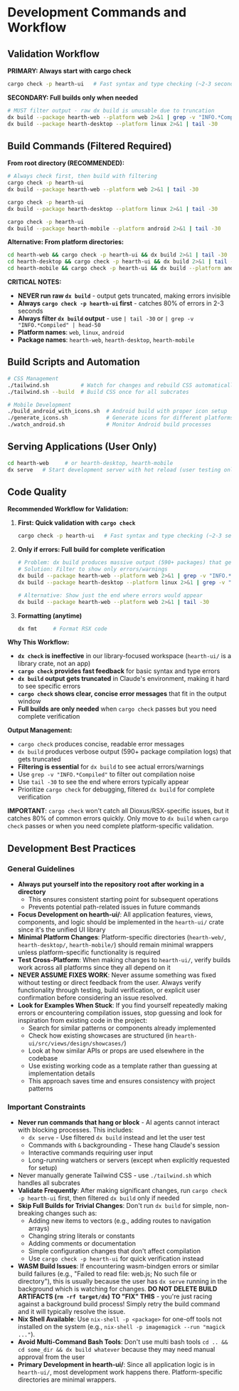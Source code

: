 # Development Commands and Workflow

## Validation Workflow

**PRIMARY: Always start with cargo check**
```bash
cargo check -p hearth-ui   # Fast syntax and type checking (~2-3 seconds)
```

**SECONDARY: Full builds only when needed**
```bash
# MUST filter output - raw dx build is unusable due to truncation
dx build --package hearth-web --platform web 2>&1 | grep -v "INFO.*Compiled" | head -50
dx build --package hearth-desktop --platform linux 2>&1 | tail -30
```

## Build Commands (Filtered Required)

**From root directory (RECOMMENDED):**
```bash
# Always check first, then build with filtering
cargo check -p hearth-ui
dx build --package hearth-web --platform web 2>&1 | tail -30

cargo check -p hearth-ui  
dx build --package hearth-desktop --platform linux 2>&1 | tail -30

cargo check -p hearth-ui
dx build --package hearth-mobile --platform android 2>&1 | tail -30
```

**Alternative: From platform directories:**
```bash
cd hearth-web && cargo check -p hearth-ui && dx build 2>&1 | tail -30
cd hearth-desktop && cargo check -p hearth-ui && dx build 2>&1 | tail -30
cd hearth-mobile && cargo check -p hearth-ui && dx build --platform android 2>&1 | tail -30
```

**CRITICAL NOTES:**
- **NEVER run raw `dx build`** - output gets truncated, making errors invisible
- **Always `cargo check -p hearth-ui` first** - catches 80% of errors in 2-3 seconds
- **Always filter `dx build` output** - use `| tail -30` or `| grep -v "INFO.*Compiled" | head-50`
- **Platform names**: `web`, `linux`, `android`
- **Package names**: `hearth-web`, `hearth-desktop`, `hearth-mobile`

## Build Scripts and Automation
```bash
# CSS Management
./tailwind.sh          # Watch for changes and rebuild CSS automatically
./tailwind.sh --build  # Build CSS once for all subcrates

# Mobile Development
./build_android_with_icons.sh  # Android build with proper icon setup
./generate_icons.sh            # Generate icons for different platforms
./watch_android.sh             # Monitor Android build processes
```

## Serving Applications (User Only)
```bash
cd hearth-web     # or hearth-desktop, hearth-mobile
dx serve   # Start development server with hot reload (user testing only)
```

## Code Quality

**Recommended Workflow for Validation:**

1. **First: Quick validation with `cargo check`**
   ```bash
   cargo check -p hearth-ui   # Fast syntax and type checking (~2-3 seconds)
   ```

2. **Only if errors: Full build for complete verification**
   ```bash
   # Problem: dx build produces massive output (590+ packages) that gets truncated
   # Solution: Filter to show only errors/warnings
   dx build --package hearth-web --platform web 2>&1 | grep -v "INFO.*Compiled" | head -50
   dx build --package hearth-desktop --platform linux 2>&1 | grep -v "INFO.*Compiled" | head -50
   
   # Alternative: Show just the end where errors would appear
   dx build --package hearth-web --platform web 2>&1 | tail -30
   ```

3. **Formatting (anytime)**
   ```bash
   dx fmt     # Format RSX code
   ```

**Why This Workflow:**
- **`dx check` is ineffective** in our library-focused workspace (`hearth-ui/` is a library crate, not an app)
- **`cargo check` provides fast feedback** for basic syntax and type errors
- **`dx build` output gets truncated** in Claude's environment, making it hard to see specific errors
- **`cargo check` shows clear, concise error messages** that fit in the output window
- **Full builds are only needed** when `cargo check` passes but you need complete verification

**Output Management:**
- `cargo check` produces concise, readable error messages
- `dx build` produces verbose output (590+ package compilation logs) that gets truncated
- **Filtering is essential** for `dx build` to see actual errors/warnings
- Use `grep -v "INFO.*Compiled"` to filter out compilation noise  
- Use `tail -30` to see the end where errors typically appear
- Prioritize `cargo check` for debugging, filtered `dx build` for complete verification

**IMPORTANT**: `cargo check` won't catch all Dioxus/RSX-specific issues, but it catches 80% of common errors quickly. Only move to `dx build` when `cargo check` passes or when you need complete platform-specific validation.

## Development Best Practices

### General Guidelines
- **Always put yourself into the repository root after working in a directory**
  - This ensures consistent starting point for subsequent operations  
  - Prevents potential path-related issues in future commands
- **Focus Development on hearth-ui/**: All application features, views, components, and logic should be implemented in the `hearth-ui/` crate since it's the unified UI library
- **Minimal Platform Changes**: Platform-specific directories (`hearth-web/`, `hearth-desktop/`, `hearth-mobile/`) should remain minimal wrappers unless platform-specific functionality is required
- **Test Cross-Platform**: When making changes to `hearth-ui/`, verify builds work across all platforms since they all depend on it
- **NEVER ASSUME FIXES WORK**: Never assume something was fixed without testing or direct feedback from the user. Always verify functionality through testing, build verification, or explicit user confirmation before considering an issue resolved.
- **Look for Examples When Stuck**: If you find yourself repeatedly making errors or encountering compilation issues, stop guessing and look for inspiration from existing code in the project:
  - Search for similar patterns or components already implemented
  - Check how existing showcases are structured (in `hearth-ui/src/views/design/showcases/`)
  - Look at how similar APIs or props are used elsewhere in the codebase
  - Use existing working code as a template rather than guessing at implementation details
  - This approach saves time and ensures consistency with project patterns

### Important Constraints
- **Never run commands that hang or block** - AI agents cannot interact with blocking processes. This includes:
  - `dx serve` - Use filtered `dx build` instead and let the user test
  - Commands with `&` backgrounding - These hang Claude's session
  - Interactive commands requiring user input
  - Long-running watchers or servers (except when explicitly requested for setup)
- Never manually generate Tailwind CSS - use `./tailwind.sh` which handles all subcrates
- **Validate Frequently**: After making significant changes, run `cargo check -p hearth-ui` first, then filtered `dx build` only if needed
- **Skip Full Builds for Trivial Changes**: Don't run `dx build` for simple, non-breaking changes such as:
  - Adding new items to vectors (e.g., adding routes to navigation arrays)
  - Changing string literals or constants
  - Adding comments or documentation
  - Simple configuration changes that don't affect compilation
  - Use `cargo check -p hearth-ui` for quick verification instead
- **WASM Build Issues**: If encountering wasm-bindgen errors or similar build failures (e.g., "Failed to read file: web.js; No such file or directory"), this is usually because the user has `dx serve` running in the background which is watching for changes. **DO NOT DELETE BUILD ARTIFACTS (`rm -rf target/dx`) TO "FIX" THIS** - you're just racing against a background build process! Simply retry the build command and it will typically resolve the issue.
- **Nix Shell Available**: Use `nix-shell -p <package>` for one-off tools not installed on the system (e.g., `nix-shell -p imagemagick --run "magick ..."`).
- **Avoid Multi-Command Bash Tools**: Don't use multi bash tools `cd .. && cd some_dir && dx build whatever` because they may need manual approval from the user
- **Primary Development in hearth-ui/**: Since all application logic is in `hearth-ui/`, most development work happens there. Platform-specific directories are minimal wrappers.
